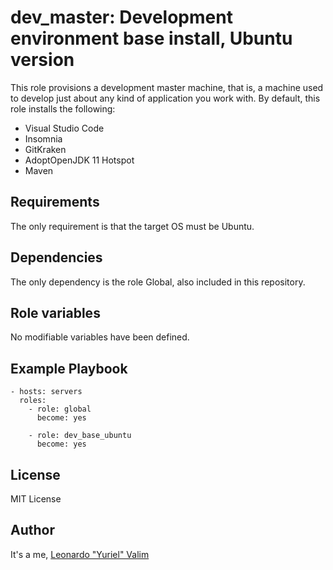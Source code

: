 # dev_master: Development environment base install, Ubuntu version

This role provisions a development master machine, that is, a machine used to develop just about any kind of application you work with.
By default, this role installs the following:

- Visual Studio Code
- Insomnia
- GitKraken
- AdoptOpenJDK 11 Hotspot
- Maven

## Requirements

The only requirement is that the target OS must be Ubuntu.

## Dependencies

The only dependency is the role Global, also included in this repository.

## Role variables

No modifiable variables have been defined.

## Example Playbook

    - hosts: servers
      roles:
        - role: global
          become: yes

        - role: dev_base_ubuntu
          become: yes

## License

MIT License

## Author

It's a me, [Leonardo "Yuriel" Valim](mailto:emberbec@gmail.com)
